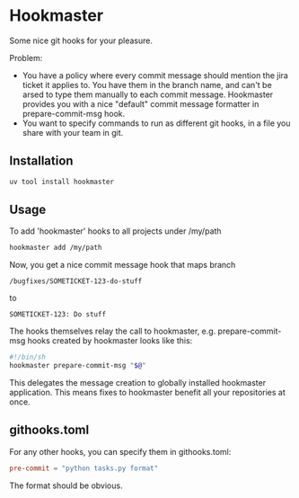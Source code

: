 # Hookmaster

Some nice git hooks for your pleasure. 

Problem: 

- You have a policy where every commit message should mention the jira ticket it applies to. You 
have them in the branch name, and can't be arsed to type them manually to each commit message.
Hookmaster provides you with a nice "default" commit message formatter in prepare-commit-msg hook.
- You want to specify commands to run as different git hooks, in a file you share with 
your team in git.

## Installation

```sh
uv tool install hookmaster
```

## Usage

To add 'hookmaster' hooks to all projects under /my/path

```sh
hookmaster add /my/path
```

Now, you get a nice commit message hook that maps branch

`/bugfixes/SOMETICKET-123-do-stuff`

to 

`SOMETICKET-123: Do stuff`

The hooks themselves relay the call to hookmaster, e.g. prepare-commit-msg hooks created by hookmaster looks like this:

```sh
#!/bin/sh
hookmaster prepare-commit-msg "$@"
```

This delegates the message creation to globally installed hookmaster application. This means fixes to hookmaster benefit all your repositories at once.

## githooks.toml

For any other hooks, you can specify them in githooks.toml:

```toml
pre-commit = "python tasks.py format"
```

The format should be obvious.